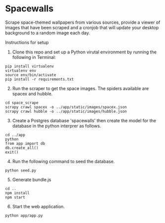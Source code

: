 # Spacewalls
Scrape space-themed wallpapers from various sources, provide a viewer of images that have been scraped and a cronjob that will update your desktop background to a random image each day.

Instructions for setup

1) Clone this repo and set up a Python virutal environment by running the following in Terminal:

```
pip install virtualenv
virtualenv env
source env/bin/activate
pip install -r requirements.txt
```

2) Run the scraper to get the space images. The spiders available are spacex and hubble.

```
cd space_scrape
scrapy crawl spacex -o ../app/static/images/spacex.json
scrapy crawl hubble -o ../app/static/images/hubble.json
```

3) Create a Postgres database 'spacewalls' then create the model for the database in the python interprer as follows.

```
cd ../app
python
from app import db
db.create_all()
exit()
```

4) Run the following command to seed the database.

```
python seed.py
```

5) Generate bundle.js

```
cd ..
npm install
npm start
```

6) Start the web application.

```
python app/app.py
```
